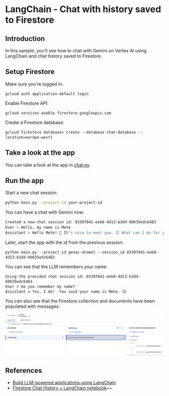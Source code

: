 # LangChain - Chat with history saved to Firestore

## Introduction

In this sample, you'll see how to chat with Gemini on Vertex AI using LangChain and chat history saved to Firestore.

## Setup Firestore

Make sure you're logged in:

```shell
gcloud auth application-default login
```

Enable Firestore API:

```shell
gcloud services enable firestore.googleapis.com
```

Create a Firestore database:

```shell
gcloud firestore databases create --database chat-database --location=europe-west1
```

## Take a look at the app

You can take a look at the app in [chat.py](chat.py). 

## Run the app

Start a new chat session:

```sh
python main.py --project-id your-project-id
```

You can have a chat with Gemini now:

```sh
Created a new chat session id: 83397041-eeb0-4d13-b3dd-60635edc6483
User > Hello, my name is Mete
Assistant > Hello Mete! 👋 It's nice to meet you. 😊 What can I do for you today? 
```

Later, start the app with the id from the previous session:

```shell
python main.py --project_id genai-atamel --session_id 83397041-eeb0-4d13-b3dd-60635edc6483
```

You can see that the LLM remembers your name:

```shell
Using the provided chat session id: 83397041-eeb0-4d13-b3dd-60635edc6483
User > Do you remember my name?
Assistant > Yes, I do!  You said your name is Mete. 😊  
```

You can also see that the Firestore collection and documents have been populated with messages:

![Firestore chat messages](images/firestore-chat-messages.png)

## References

* [Build LLM-powered applications using LangChain](https://cloud.google.com/firestore/docs/langchain)
* [Firestore Chat History + LangChain notebook](https://github.com/googleapis/langchain-google-firestore-python/blob/main/docs/chat_message_history.ipynb)~~
